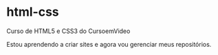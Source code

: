 # html-css
 Curso de HTML5 e CSS3 do CursoemVideo
 
 
 Estou aprendendo a criar sites e agora vou gerenciar meus repositórios.
